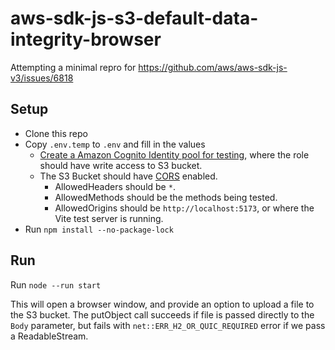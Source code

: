 # aws-sdk-js-s3-default-data-integrity-browser

Attempting a minimal repro for https://github.com/aws/aws-sdk-js-v3/issues/6818

## Setup

- Clone this repo
- Copy `.env.temp` to `.env` and fill in the values
  - [Create a Amazon Cognito Identity pool for testing][cognito-identity-pool], where the role should have write access to S3 bucket.
  - The S3 Bucket should have [CORS][cors] enabled.
    - AllowedHeaders should be `*`.
    - AllowedMethods should be the methods being tested.
    - AllowedOrigins should be `http://localhost:5173`, or where the Vite test server is running.
- Run `npm install --no-package-lock`

## Run

Run `node --run start`

This will open a browser window, and provide an option to upload a file to the S3 bucket.
The putObject call succeeds if file is passed directly to the `Body` parameter, but fails with `net::ERR_H2_OR_QUIC_REQUIRED` error if we pass a ReadableStream.

[cors]: https://docs.aws.amazon.com/AmazonS3/latest/userguide/enabling-cors-examples.html
[cognito-identity-pool]: https://docs.aws.amazon.com/sdk-for-javascript/v3/developer-guide/getting-started-browser.html#getting-started-browser-create-identity-pool
